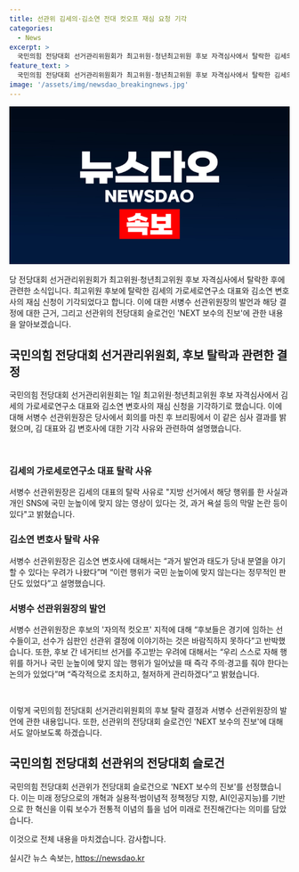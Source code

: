 ```yaml
---
title: 선관위 김세의·김소연 전대 컷오프 재심 요청 기각
categories:
  - News
excerpt: >
  국민의힘 전당대회 선거관리위원회가 최고위원·청년최고위원 후보 자격심사에서 탈락한 김세의와 김소연에 대한 재심 신청을 기각했다. 김세의는 지방 선거와 SNS 행동, 막말 논란 등으로, 김소연은 분열 우려와 국민 노출된 행동 등으로 거부당했다. 또한 후보들 간의 네거티브 선거 우려에 대해 즉각적인 조치와 경고를 약속했다. 선관위는 NEXT 보수의 진보를 슬로건으로 선정했는데, 이는 미래 정당으로의 개혁과 인공지능 등 혁신에 초점을 맞춘 의미를 지니고 있다.
feature_text: >
  국민의힘 전당대회 선거관리위원회가 최고위원·청년최고위원 후보 자격심사에서 탈락한 김세의와 김소연에 대한 재심 신청을 기각했다. 김세의는 지방 선거와 SNS 행동, 막말 논란 등으로, 김소연은 분열 우려와 국민 노출된 행동 등으로 거부당했다. 또한 후보들 간의 네거티브 선거 우려에 대해 즉각적인 조치와 경고를 약속했다. 선관위는 NEXT 보수의 진보를 슬로건으로 선정했는데, 이는 미래 정당으로의 개혁과 인공지능 등 혁신에 초점을 맞춘 의미를 지니고 있다.
image: '/assets/img/newsdao_breakingnews.jpg'
---
```


<p><img src="/assets/img/newsdao_breakingnews.jpg" alt="ontimetimes 속보" /></p>

<p>당 전당대회 선거관리위원회가 최고위원·청년최고위원 후보 자격심사에서 탈락한 후에 관련한 소식입니다. 최고위원 후보에 탈락한 김세의 가로세로연구소 대표와 김소연 변호사의 재심 신청이 기각되었다고 합니다. 이에 대한 서병수 선관위원장의 발언과 해당 결정에 대한 근거, 그리고 선관위의 전당대회 슬로건인 'NEXT 보수의 진보'에 관한 내용을 알아보겠습니다.</p>

<h2 data-ke-size="size26">국민의힘 전당대회 선거관리위원회, 후보 탈락과 관련한 결정</h2>

<p>국민의힘 전당대회 선거관리위원회는 1일 최고위원·청년최고위원 후보 자격심사에서 김세의 가로세로연구소 대표와 김소연 변호사의 재심 신청을 기각하기로 했습니다. 이에 대해 서병수 선관위원장은 당사에서 회의를 마친 후 브리핑에서 이 같은 심사 결과를 밝혔으며, 김 대표와 김 변호사에 대한 기각 사유와 관련하여 설명했습니다.</p>

<p data-ke-size="size16">&nbsp;</p>

<h3>김세의 가로세로연구소 대표 탈락 사유</h3>

<p>서병수 선관위원장은 김세의 대표의 탈락 사유로 "지방 선거에서 해당 행위를 한 사실과 개인 SNS에 국민 눈높이에 맞지 않는 영상이 있다는 것, 과거 욕설 등의 막말 논란 등이 있다"고 밝혔습니다.</p>

<h3>김소연 변호사 탈락 사유</h3>

<p>서병수 선관위원장은 김소연 변호사에 대해서는 “과거 발언과 태도가 당내 분열을 야기할 수 있다는 우려가 나왔다”며 “이런 행위가 국민 눈높이에 맞지 않는다는 정무적인 판단도 있었다”고 설명했습니다.</p>

<h3>서병수 선관위원장의 발언</h3>

<p>서병수 선관위원장은 후보의 '자의적 컷오프' 지적에 대해 “후보들은 경기에 임하는 선수들이고, 선수가 심판인 선관위 결정에 이야기하는 것은 바람직하지 못하다”고 반박했습니다. 또한, 후보 간 네거티브 선거를 주고받는 우려에 대해서는 “우리 스스로 자해 행위를 하거나 국민 눈높이에 맞지 않는 행위가 일어났을 때 즉각 주의·경고를 줘야 한다는 논의가 있었다”며 “즉각적으로 조치하고, 철저하게 관리하겠다”고 밝혔습니다.</p>

<p data-ke-size="size16">&nbsp;</p>

<p>이렇게 국민의힘 전당대회 선거관리위원회의 후보 탈락 결정과 서병수 선관위원장의 발언에 관한 내용입니다. 또한, 선관위의 전당대회 슬로건인 'NEXT 보수의 진보'에 대해서도 알아보도록 하겠습니다.</p>

<h2 data-ke-size="size26">국민의힘 전당대회 선관위의 전당대회 슬로건</h2>

<p>국민의힘 전당대회 선관위가 전당대회 슬로건으로 'NEXT 보수의 진보'를 선정했습니다. 이는 미래 정당으로의 개혁과 실용적·범이념적 정책정당 지향, AI(인공지능)를 기반으로 한 혁신을 이뤄 보수가 전통적 이념의 틀을 넘어 미래로 전진해간다는 의미를 담았습니다.</p>

<p>이것으로 전체 내용을 마치겠습니다. 감사합니다.</p>
실시간 뉴스 속보는, <a href="https://newsdao.kr" rel="dofollow">https://newsdao.kr</a>



